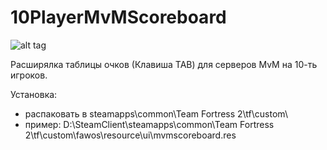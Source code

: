 # 10PlayerMvMScoreboard

![alt tag](http://images.akamai.steamusercontent.com/ugc/258210011772076604/F7301C72CA5AB55DD3B8C3990E91C06D3EA34720/)

Расширялка таблицы очков (Клавиша TAB) для серверов MvM на 10-ть игроков.

Установка:
- распаковать в steamapps\common\Team Fortress 2\tf\custom\
- пример: D:\SteamClient\steamapps\common\Team Fortress 2\tf\custom\fawos\resource\ui\mvmscoreboard.res
